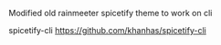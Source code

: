 Modified old rainmeeter spicetify theme to work on cli

spicetify-cli
https://github.com/khanhas/spicetify-cli


